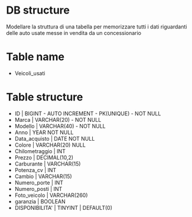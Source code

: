 # DB structure
Modellare la struttura di una tabella per memorizzare tutti i dati riguardanti delle auto usate messe in vendita da un concessionario

# Table name
 - Veicoli_usati

# Table structure
- ID | BIGINT - AUTO INCREMENT - PK(UNIQUE) - NOT NULL
- Marca | VARCHAR(20) -  NOT NULL
- Modello | VARCHAR(40) - NOT NULL
- Anno | YEAR NOT NULL
- Data_acquisto | DATE NOT NULL
- Colore | VARCHAR(20) NULL
- Chilometraggio | INT
- Prezzo | DECIMAL(10,2)
- Carburante | VARCHAR(15)
- Potenza_cv | INT
- Cambio | VARCHAR(15)
- Numero_porte | INT
- Numero_posti | INT
- Foto_veicolo | VARCHAR(260) 
- garanzia | BOOLEAN
- DISPONIBILITA' | TINYINT | DEFAULT(0)

